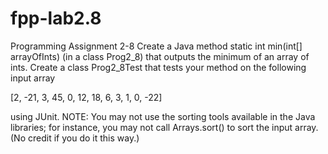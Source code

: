 # fpp-lab2.8
Programming Assignment 2-8 Create a Java method static int min(int[] arrayOfInts) (in a class Prog2_8) 
that outputs the minimum of an array of ints. Create a class Prog2_8Test that tests your method on the following input array

[2, -21, 3, 45, 0, 12, 18, 6, 3, 1, 0, -22] 

using JUnit. NOTE: 
You may not use the sorting tools available in the Java libraries; for instance, you may not call Arrays.sort() to sort the input array.
(No credit if you do it this way.)
